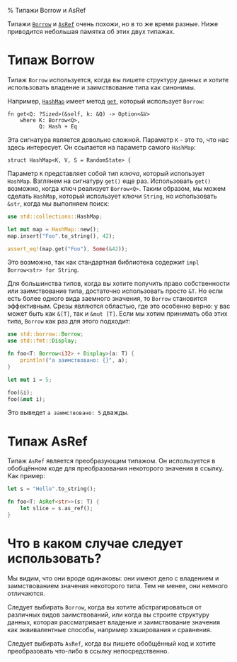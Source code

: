 % Типажи Borrow и AsRef

Типажи [`Borrow`][borrow] и [`AsRef`][asref] очень похожи, но в то же время
разные. Ниже приводится небольшая памятка об этих двух типажах.

[borrow]: http://doc.rust-lang.org/stable/std/borrow/trait.Borrow.html
[asref]: http://doc.rust-lang.org/stable/std/convert/trait.AsRef.html

# Типаж Borrow

Типаж `Borrow` используется, когда вы пишете структуру данных и хотите
использовать владение и заимствование типа как синонимы.

Например, [`HashMap`][hashmap] имеет метод [`get`][get], который использует
`Borrow`:

```rust,ignore
fn get<Q: ?Sized>(&self, k: &Q) -> Option<&V>
    where K: Borrow<Q>,
          Q: Hash + Eq
```

[hashmap]: http://doc.rust-lang.org/stable/std/collections/struct.HashMap.html
[get]: http://doc.rust-lang.org/stable/std/collections/struct.HashMap.html#method.get

Эта сигнатура является довольно сложной. Параметр `K` - это то, что нас здесь
интересует. Он ссылается на параметр самого `HashMap`:

```rust,ignore
struct HashMap<K, V, S = RandomState> {
```

Параметр `K` представляет собой тип _ключа_, который использует `HashMap`.
Взглянем на сигнатуру `get()` еще раз. Использовать `get()` возможно, когда ключ
реализует `Borrow<Q>`. Таким образом, мы можем сделать `HashMap`, который
использует ключи `String`, но использовать `&str`, когда мы выполняем поиск:

```rust
use std::collections::HashMap;

let mut map = HashMap::new();
map.insert("Foo".to_string(), 42);

assert_eq!(map.get("Foo"), Some(&42));
```

Это возможно, так как стандартная библиотека содержит `impl Borrow<str> for
String`.

Для большинства типов, когда вы хотите получить право собственности или
заимствование типа, достаточно использовать просто `&T`. Но если есть более
одного вида заемного значения, то `Borrow` становится эффективным. Срезы
являются областью, где это особенно верно: у вас может быть как `&[T]`, так и
`&mut [T]`. Если мы хотим принимать оба этих типа, `Borrow` как раз для этого
подходит:

```rust
use std::borrow::Borrow;
use std::fmt::Display;

fn foo<T: Borrow<i32> + Display>(a: T) {
    println!("a заимствовано: {}", a);
}

let mut i = 5;

foo(&i);
foo(&mut i);
```

Это выведет `a заимствовано: 5` дважды.

# Типаж AsRef

Типаж `AsRef` является преобразующим типажом. Он используется в обобщённом коде
для преобразования некоторого значения в ссылку. Как пример:

```rust
let s = "Hello".to_string();

fn foo<T: AsRef<str>>(s: T) {
    let slice = s.as_ref();
}
```

# Что в каком случае следует использовать?

Мы видим, что они вроде одинаковы: они имеют дело с владением и заимствованием
значения некоторого типа. Тем не менее, они немного отличаются.

Следует выбирать `Borrow`, когда вы хотите абстрагироваться от различных видов
заимствований, или когда вы строите структуру данных, которая рассматривает
владение и заимствование значения как эквивалентные способы, например
хэширования и сравнения.

Следует выбирать `AsRef`, когда вы пишете обобщённый код и хотите преобразовать
что-либо в ссылку непосредственно.
